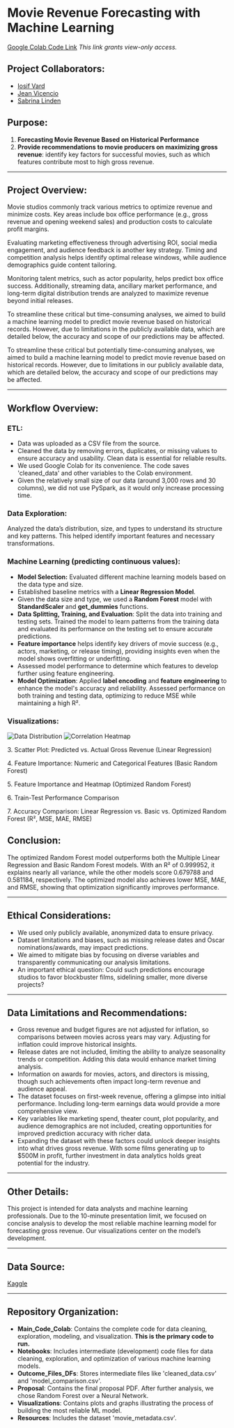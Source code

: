 # Movie Revenue Forecasting with Machine Learning
[Google Colab Code Link](https://colab.research.google.com/drive/1I7Sws_34FHaYJLogppJ_HwRKRuDm-KTl?usp=sharing) *This link grants view-only access.*

## Project Collaborators:
* [Iosif Vard](https://github.com/IosifVard)
* [Jean Vicencio](https://github.com/jpvicencio)
* [Sabrina Linden](https://github.com/LegallyNotBlonde)


## Purpose: 
1. **Forecasting Movie Revenue Based on Historical Performance**
2. **Provide recommendations to movie producers on maximizing gross revenue**:
identify key factors for successful movies, such as which features contribute most to high gross revenue.

___

## Project Overview:

<p>Movie studios commonly track various metrics to optimize revenue and minimize costs. Key areas include box office performance (e.g., gross revenue and opening weekend sales) and production costs to calculate profit margins. 
<p>Evaluating marketing effectiveness through advertising ROI, social media engagement, and audience feedback is another key strategy. Timing and competition analysis helps identify optimal release windows, while audience demographics guide content tailoring. <p>Monitoring talent metrics, such as actor popularity, helps predict box office success. Additionally, streaming data, ancillary market performance, and long-term digital distribution trends are analyzed to maximize revenue beyond initial releases. 
<p>To streamline these critical but time-consuming analyses, we aimed to build a machine learning model to predict movie revenue based on historical records. However, due to limitations in the publicly available data, which are detailed below, the accuracy and scope of our predictions may be affected.

<p> To streamline these critical but potentially time-consuming analyses, we aimed to build a machine learning model to predict movie revenue based on historical records. However, due to limitations in our publicly available data, which are detailed below, the accuracy and scope of our predictions may be affected.

___

## Workflow Overview:

### ETL:
* Data was uploaded as a CSV file from the source.
* Cleaned the data by removing errors, duplicates, or missing values to ensure accuracy and usability. Clean data is essential for reliable results.
* We used Google Colab for its convenience. The code saves 'cleaned_data' and other variables to the Colab environment.
* Given the relatively small size of our data (around 3,000 rows and 30 columns), we did not use PySpark, as it would only increase processing time.

### Data Exploration:
Analyzed the data’s distribution, size, and types to understand its structure and key patterns. This helped identify important features and necessary transformations.

### Machine Learning (predicting continuous values):
* **Model Selection:** Evaluated different machine learning models based on the data type and size.
* Established baseline metrics with a **Linear Regression Model**.
* Given the data size and type, we used a **Random Forest** model with **StandardScaler** and **get_dummies** functions.
* **Data Splitting, Training, and Evaluation**: Split the data into training and testing sets. Trained the model to learn patterns from the training data and evaluated its performance on the testing set to ensure accurate predictions.
* **Feature importance** helps identify key drivers of movie success (e.g., actors, marketing, or release timing), providing insights even when the model shows overfitting or underfitting.
* Assessed model performance to determine which features to develop further using feature engineering.
* **Model Optimization**: Applied **label encoding** and **feature engineering** to enhance the model's accuracy and reliability. Assessed performance on both training and testing data, optimizing to reduce MSE while maintaining a high R².

### Visualizations:
![Data Distribution](https://github.com/LegallyNotBlonde/Movie_Analysis/blob/main/Visualizations/distribution.png)
![Correlation Heatmap](https://github.com/LegallyNotBlonde/Movie_Analysis/blob/main/Visualizations/original%20heatmap.png)
<p> 3. Scatter Plot: Predicted vs. Actual Gross Revenue (Linear Regression)
<p> 4. Feature Importance: Numeric and Categorical Features (Basic Random Forest)
<p> 5. Feature Importance and Heatmap (Optimized Random Forest)
<p> 6. Train-Test Performance Comparison
<p> 7. Accuracy Comparison: Linear Regression vs. Basic vs. Optimized Random Forest (R², MSE, MAE, RMSE)


## Conclusion:

The optimized Random Forest model outperforms both the Multiple Linear Regression and Basic Random Forest models. With an R² of 0.999952, it explains nearly all variance, while the other models score 0.679788 and 0.581184, respectively. The optimized model also achieves lower MSE, MAE, and RMSE, showing that optimization significantly improves performance.
___

## Ethical Considerations:
* We used only publicly available, anonymized data to ensure privacy.
* Dataset limitations and biases, such as missing release dates and Oscar nominations/awards, may impact predictions.
* We aimed to mitigate bias by focusing on diverse variables and transparently communicating our analysis limitations.
* An important ethical question: Could such predictions encourage studios to favor blockbuster films, sidelining smaller, more diverse projects?

___

## Data Limitations and Recommendations:

* Gross revenue and budget figures are not adjusted for inflation, so comparisons between movies across years may vary. Adjusting for inflation could improve historical insights.
* Release dates are not included, limiting the ability to analyze seasonality trends or competition. Adding this data would enhance market timing analysis.
* Information on awards for movies, actors, and directors is missing, though such achievements often impact long-term revenue and audience appeal.
* The dataset focuses on first-week revenue, offering a glimpse into initial performance. Including long-term earnings data would provide a more comprehensive view.
* Key variables like marketing spend, theater count, plot popularity, and audience demographics are not included, creating opportunities for improved prediction accuracy with richer data.
* Expanding the dataset with these factors could unlock deeper insights into what drives gross revenue. With some films generating up to $500M in profit, further investment in data analytics holds great potential for the industry.

___

## Other Details:
This project is intended for data analysts and machine learning professionals. Due to the 10-minute presentation limit, we focused on concise analysis to develop the most reliable machine learning model for forecasting gross revenue. Our visualizations center on the model’s development.

___

## Data Source:
[Kaggle](https://www.kaggle.com/datasets/carolzhangdc/imdb-5000-movie-dataset)

___

## Repository Organization:
* **Main_Code_Colab**: Contains the complete code for data cleaning, exploration, modeling, and visualization. **This is the primary code to run.**
* **Notebooks**: Includes intermediate (development) code files for data cleaning, exploration, and optimization of various machine learning models.
* **Outcome_Files_DFs**: Stores intermediate files like 'cleaned_data.csv' and 'model_comparison.csv'.
* **Proposal**: Contains the final proposal PDF. After further analysis, we chose Random Forest over a Neural Network.
* **Visualizations**: Contains plots and graphs illustrating the process of building the most reliable ML model.
* **Resources**: Includes the dataset 'movie_metadata.csv'.
